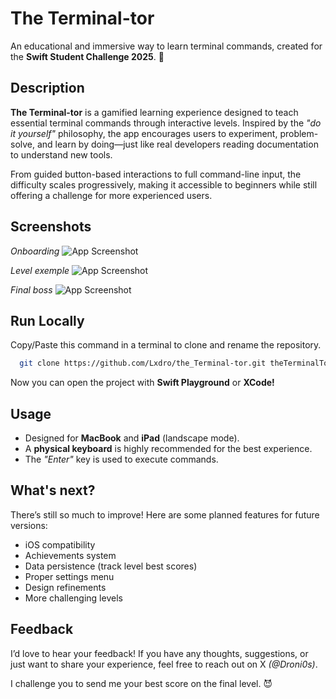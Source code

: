 
# The Terminal-tor

An educational and immersive way to learn terminal commands, created for the **Swift Student Challenge 2025**. 🎉

## Description

**The Terminal-tor** is a gamified learning experience designed to teach essential terminal commands through interactive levels. Inspired by the *"do it yourself"* philosophy, the app encourages users to experiment, problem-solve, and learn by doing—just like real developers reading documentation to understand new tools.

From guided button-based interactions to full command-line input, the difficulty scales progressively, making it accessible to beginners while still offering a challenge for more experienced users.

## Screenshots


*Onboarding*
![App Screenshot](Screenshot/onboardingScreenshot)

*Level exemple*
![App Screenshot](Screenshot/levelScreenshot)

*Final boss*
![App Screenshot](Screenshot/bossScreenshot)


## Run Locally

Copy/Paste this command in a terminal to clone and rename the repository.

```bash
  git clone https://github.com/Lxdro/the_Terminal-tor.git theTerminalTor.swiftpm
```

Now you can open the project with **Swift Playground** or **XCode!**


## Usage

  - Designed for **MacBook** and **iPad** (landscape mode).
  - A **physical keyboard** is highly recommended for the best experience.
  - The *"Enter"* key is used to execute commands.
## What's next?

There’s still so much to improve! Here are some planned features for future versions:
  - iOS compatibility
  - Achievements system
  - Data persistence (track level best scores)
  - Proper settings menu
  - Design refinements
  - More challenging levels
## Feedback

I’d love to hear your feedback! If you have any thoughts, suggestions, or just want to share your experience, feel free to reach out on X *(@Droni0s)*.

I challenge you to send me your best score on the final level. 😈
